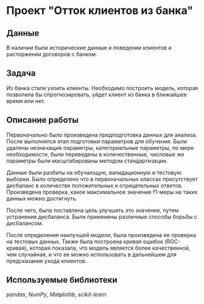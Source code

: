 # Проект "Отток клиентов из банка"


## Данные
 В наличии были исторические данные и поведении клиентов и расторжении договоров с банком.


## Задача
Из банка стали ухоить клиенты. Необходимо построить модель, которая позволила бы спрогнозировать, уйдет клиент из банка в ближайшее время или нет.


## Описание работы
Первоначально было произведена предподготовка данных для анализа. После выполнялся этап подготовки параметров для обучения. Были удалены незначащие параметры, категориальные параметры, по мере необходимости, были переведены в количественные, числовые же параметры были масштабированы методом стандартизации.

Данные были разбиты на обучающую, валидационную и тестовую выборки. Было определено что в первоначальных классах присутствует дисбаланс в количестве положительных и отрицательных ответов. Произведена проверка, какое максимальное значение f1-меры на таких данных можно достигнуть.

После чего, была поставлена цель улучшить это значение, путем устранения дисбаланса. Были применены различные способы борьбы с дисбалансом. 

После определения наилучшей модели, была произведена ее проверка на тестовых данных. Также была построена кривая ошибок (ROC-кривая), которая показала, что модель является более качественной, чем случайная, и что ее можно использовать в дальнейшем для предсказания ухода клиентов.


## Используемые библиотеки
*pandas*, *NumPy*, *Matplotlib*, *scikit-learn*